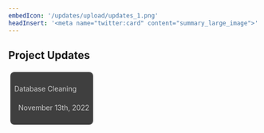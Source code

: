 ```yaml
---
embedIcon: '/updates/upload/updates_1.png'
headInsert: '<meta name="twitter:card" content="summary_large_image">'
---
```

## Project Updates
<div class="home-content-container"><a class="home-content-container" style="border-radius:8px;background: #222d;padding:8px;color:#ccc;display:inline-block;margin:4px;line-height: 24px;text-decoration: none;" href="./database-cleaning-111322"><p class="dreamsdb infotitle">Database Cleaning</p><p class="dreamsdb infostats" style="margin-left:8px">November 13th, 2022</p></a></div>
